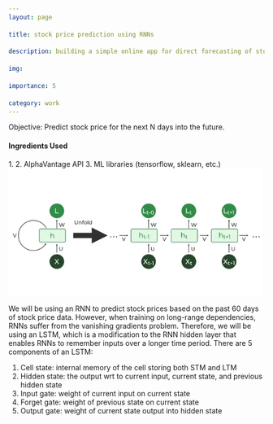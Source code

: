 ```yaml
---
layout: page

title: stock price prediction using RNNs

description: building a simple online app for direct forecasting of stock prices using recurrent neural networks (RNNs)

img: 

importance: 5

category: work
---
```


Objective: Predict stock price for the next N days into the future.

<h4>Ingredients Used</h4>
1. 
2. AlphaVantage API
3. ML libraries (tensorflow, sklearn, etc.)
<br>

<img src="/assets/img/rnn.jpeg" width="500" height="250">

We will be using an RNN to predict stock prices based on the past 60 days of stock price data.
However, when training on long-range dependencies, RNNs suffer from the vanishing gradients problem.
Therefore, we will be using an LSTM, which is a modification to the RNN hidden layer that enables RNNs to remember
inputs over a longer time period. There are 5 components of an LSTM:

1. Cell state: internal memory of the cell storing both STM and LTM
2. Hidden state: the output wrt to current input, current state, and previous hidden state
3. Input gate: weight of current input on current state
4. Forget gate: weight of previous state on current state
5. Output gate: weight of current state output into hidden state








